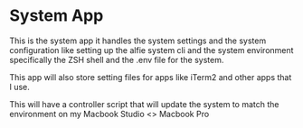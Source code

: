 # System App

This is the system app it handles the system settings and the system configuration like setting up the alfie system cli and the system environment specifically the ZSH shell and the .env file for the system.

This app will also store setting files for apps like iTerm2 and other apps that I use.

This will have a controller script that will update the system to match the environment on my Macbook Studio <> Macbook Pro
